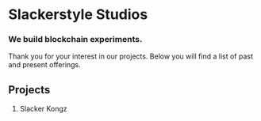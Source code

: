 # Slackerstyle Studios
### We build blockchain experiments.

Thank you for your interest in our projects. Below you will find a list of past and present offerings.

## Projects

0001. Slacker Kongz
